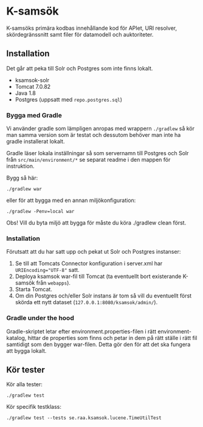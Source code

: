 # K-samsök

K-samsöks primära kodbas innehållande kod för APIet, URI resolver, skördegränssnitt samt filer för datamodell och auktoriteter.

## Installation

Det går att peka till Solr och Postgres som inte finns lokalt.

 - ksamsok-solr
 - Tomcat 7.0.82
 - Java 1.8
 - Postgres (uppsatt med `repo.postgres.sql`)

### Bygga med Gradle

Vi använder gradle som lämpligen anropas med wrappern `./gradlew` så kör man samma version som är testat och dessutom behöver man inte ha gradle installerat lokalt.

Gradle läser lokala inställningar så som servernamn till Postgres och Solr från `src/main/environment/*` se separat readme i den mappen för instruktion.

Bygg så här:

```
./gradlew war
```

eller för att bygga med en annan miljökonfiguration:

```
./gradlew -Penv=local war
```

Obs! Vill du byta miljö att bygga för måste du köra ./gradlew clean först.

### Installation

Förutsatt att du har satt upp och pekat ut Solr och Postgres instanser:

1. Se till att Tomcats Connector konfiguration i server.xml har `URIEncoding="UTF-8"` satt.
2. Deploya ksamsok war-fil till Tomcat (ta eventuellt bort existerande K-samsök från `webapps`).
3. Starta Tomcat.
4. Om din Postgres och/eller Solr instans är tom så vill du eventuellt först skörda ett nytt dataset (`127.0.0.1:8080/ksamsok/admin/`).

### Gradle under the hood

Gradle-skriptet letar efter environment.properties-filen i rätt environment-katalog, hittar de properties som finns och petar in dem på rätt ställe i rätt fil samtidigt som den bygger war-filen. Detta gör den för att det ska fungera att bygga lokalt. 

## Kör tester

Kör alla tester:

```
./gradlew test
```

Kör specifik testklass:

```
./gradlew test --tests se.raa.ksamsok.lucene.TimeUtilTest
```
